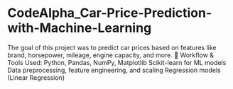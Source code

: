 # CodeAlpha_Car-Price-Prediction-with-Machine-Learning
The goal of this project was to predict car prices based on features like brand, horsepower, mileage, engine capacity, and more.  🔹 Workflow &amp; Tools Used:  Python, Pandas, NumPy, Matplotlib  Scikit-learn for ML models  Data preprocessing, feature engineering, and scaling  Regression models (Linear Regression)
